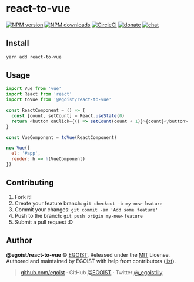 # react-to-vue

[![NPM version](https://badgen.net/npm/v/@egoist/react-to-vue)](https://npmjs.com/package/@egoist/react-to-vue) [![NPM downloads](https://badgen.net/npm/dm/@egoist/react-to-vue)](https://npmjs.com/package/@egoist/react-to-vue) [![CircleCI](https://badgen.net/circleci/github/egoist/react-to-vue/master)](https://circleci.com/gh/egoist/react-to-vue/tree/master) [![donate](https://badgen.net/badge/support%20me/donate/ff69b4)](https://patreon.com/egoist) [![chat](https://badgen.net/badge/chat%20on/discord/7289DA)](https://chat.egoist.moe)

## Install

```bash
yarn add react-to-vue
```

## Usage

```js
import Vue from 'vue'
import React from 'react'
import toVue from '@egoist/react-to-vue'

const ReactComponent = () => {
  const [count, setCount] = React.useState(0)
  return <button onClick={() => setCount(count + 1)}>{count}</button>
}

const VueComponent = toVue(ReactComponent)

new Vue({
  el: '#app',
  render: h => h(VueComponent)
})
```

## Contributing

1. Fork it!
2. Create your feature branch: `git checkout -b my-new-feature`
3. Commit your changes: `git commit -am 'Add some feature'`
4. Push to the branch: `git push origin my-new-feature`
5. Submit a pull request :D

## Author

**@egoist/react-to-vue** © [EGOIST](https://github.com/egoist), Released under the [MIT](./LICENSE) License.<br>
Authored and maintained by EGOIST with help from contributors ([list](https://github.com/egoist/react-to-vue/contributors)).

> [github.com/egoist](https://github.com/egoist) · GitHub [@EGOIST](https://github.com/egoist) · Twitter [@\_egoistlily](https://twitter.com/_egoistlily)
